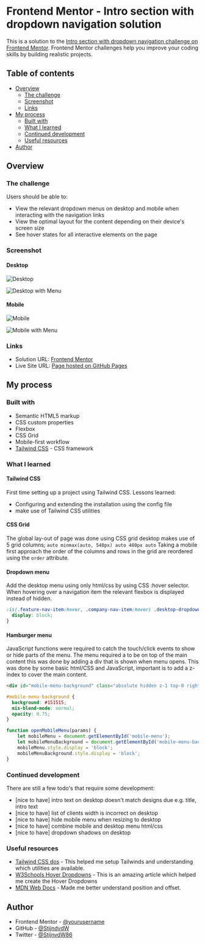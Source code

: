 # Frontend Mentor - Intro section with dropdown navigation solution

This is a solution to the [Intro section with dropdown navigation challenge on Frontend Mentor](https://www.frontendmentor.io/challenges/intro-section-with-dropdown-navigation-ryaPetHE5). Frontend Mentor challenges help you improve your coding skills by building realistic projects. 

## Table of contents

- [Overview](#overview)
  - [The challenge](#the-challenge)
  - [Screenshot](#screenshot)
  - [Links](#links)
- [My process](#my-process)
  - [Built with](#built-with)
  - [What I learned](#what-i-learned)
  - [Continued development](#continued-development)
  - [Useful resources](#useful-resources)
- [Author](#author)

## Overview

### The challenge

Users should be able to:

- View the relevant dropdown menus on desktop and mobile when interacting with the navigation links
- View the optimal layout for the content depending on their device's screen size
- See hover states for all interactive elements on the page

### Screenshot

#### Desktop

![Desktop](./screenshots/desktop.png)

![Desktop with Menu](./screenshots/desktop_menu.png)

#### Mobile

![Mobile](./screenshots/mobile.png)

![Mobile with Menu](./screenshots/mobile_menu.png)

### Links

- Solution URL: [Frontend Mentor](https://www.frontendmentor.io/profile/StijnvdW)
- Live Site URL: [Page hosted on GitHub Pages](https://stijnvdw.github.io/frontend-mentor-intro-section-with-dropdown-navigation-main/)

## My process

### Built with

- Semantic HTML5 markup
- CSS custom properties
- Flexbox
- CSS Grid
- Mobile-first workflow
- [Tailwind CSS](https://tailwindcss.com/) - CSS framework

### What I learned

#### Tailwind CSS

First time setting up a project using Tailwind CSS. Lessons learned:
 - Configuring and extending the installation using the config file
 - make use of Tailwind CSS utilities

#### CSS Grid

The global lay-out of page was done using CSS grid desktop makes use of 5 grid columns; ``` auto minmax(auto, 540px) auto 480px auto ``` Taking a mobile first approach the order of the columns and rows in the grid are reordered using the ```order``` attribute.

#### Dropdown menu

Add the desktop menu using only html/css by using CSS :hover selector. When hovering over a navigation item the relevant flexbox is displayed instead of hidden.

```css
:is(.feature-nav-item:hover, .company-nav-item:hover) .desktop-dropdown-menu {
  display: block;
}
```

#### Hamburger menu

JavaScript functions were required to catch the touch/click events to show or hide parts of the menu.
The menu required a to be on top of the main content this was done by adding a div that is shown when menu opens.
This was done by some basic html/CSS and JavaScript, important is to add a z-index to cover the main content.
```html
<div id="mobile-menu-background" class="absolute hidden z-1 top-0 right-0 h-full w-full"></div>
```
```css
#mobile-menu-background {
  background: #151515;
  mix-blend-mode: normal;
  opacity: 0.75;
}
```
```js
function openMobileMenu(params) {
    let mobileMenu = document.getElementById('mobile-menu');
    let mobileMenuBackground = document.getElementById('mobile-menu-background');
    mobileMenu.style.display = 'block';
    mobileMenuBackground.style.display = 'block';
}
```

### Continued development

There are still a few todo's that require some development:
- [nice to have] intro text on desktop doesn't match designs due e.g. title, intro text
- [nice to have] list of clients width is incorrect on desktop
- [nice to have] hide mobile menu when resizing to desktop
- [nice to have] combine mobile and desktop menu html/css
- [nice to have] dropdown shadows on desktop

### Useful resources

- [Tailwind CSS dos](https://tailwindcss.com/docs/) - This helped me setup Tailwinds and understanding which utilities are available.
- [W3Schools Hover Dropdowns](https://www.w3schools.com/howto/howto_css_dropdown.asp) - This is an amazing article which helped me create the Hover Dropdowns
- [MDN Web Docs](https://developer.mozilla.org/en-US/docs/Web/CSS/position) - Made me better understand position and offset.

## Author

- Frontend Mentor - [@yourusername](https://www.frontendmentor.io/profile/StijnvdW)
- GitHub - [@StijndvdW](https://github.com/StijnvdW)
- Twitter - [@StijnvdW86](https://www.twitter.com/StijnvdW86)